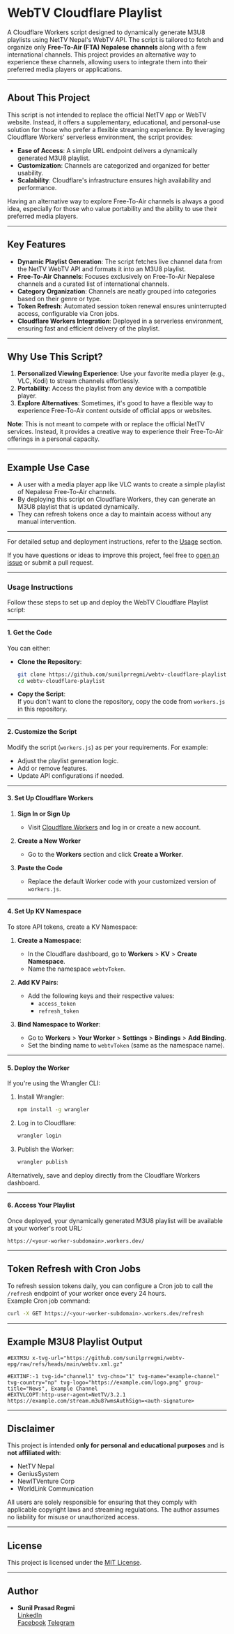 # WebTV Cloudflare Playlist

A Cloudflare Workers script designed to dynamically generate M3U8 playlists using NetTV Nepal's WebTV API. The script is tailored to fetch and organize only **Free-To-Air (FTA) Nepalese channels** along with a few international channels. This project provides an alternative way to experience these channels, allowing users to integrate them into their preferred media players or applications.

---

## About This Project

This script is not intended to replace the official NetTV app or WebTV website. Instead, it offers a supplementary, educational, and personal-use solution for those who prefer a flexible streaming experience. By leveraging Cloudflare Workers' serverless environment, the script provides:

- **Ease of Access**: A simple URL endpoint delivers a dynamically generated M3U8 playlist.
- **Customization**: Channels are categorized and organized for better usability.
- **Scalability**: Cloudflare's infrastructure ensures high availability and performance.

Having an alternative way to explore Free-To-Air channels is always a good idea, especially for those who value portability and the ability to use their preferred media players.

---

## Key Features

- **Dynamic Playlist Generation**: The script fetches live channel data from the NetTV WebTV API and formats it into an M3U8 playlist.
- **Free-To-Air Channels**: Focuses exclusively on Free-To-Air Nepalese channels and a curated list of international channels.
- **Category Organization**: Channels are neatly grouped into categories based on their genre or type.
- **Token Refresh**: Automated session token renewal ensures uninterrupted access, configurable via Cron jobs.
- **Cloudflare Workers Integration**: Deployed in a serverless environment, ensuring fast and efficient delivery of the playlist.

---

## Why Use This Script?

1. **Personalized Viewing Experience**: Use your favorite media player (e.g., VLC, Kodi) to stream channels effortlessly.
2. **Portability**: Access the playlist from any device with a compatible player.
3. **Explore Alternatives**: Sometimes, it's good to have a flexible way to experience Free-To-Air content outside of official apps or websites.

**Note**: This is not meant to compete with or replace the official NetTV services. Instead, it provides a creative way to experience their Free-To-Air offerings in a personal capacity.

---

## Example Use Case

- A user with a media player app like VLC wants to create a simple playlist of Nepalese Free-To-Air channels.
- By deploying this script on Cloudflare Workers, they can generate an M3U8 playlist that is updated dynamically.
- They can refresh tokens once a day to maintain access without any manual intervention.

---

For detailed setup and deployment instructions, refer to the [Usage](#usage-instructions) section.  

If you have questions or ideas to improve this project, feel free to [open an issue](https://github.com/sunilprregmi/webtv-cloudflare-playlist/issues) or submit a pull request.

---

### Usage Instructions  

Follow these steps to set up and deploy the WebTV Cloudflare Playlist script:  

---

#### 1. **Get the Code**  

You can either:  
- **Clone the Repository**:
  ```bash
  git clone https://github.com/sunilprregmi/webtv-cloudflare-playlist.git
  cd webtv-cloudflare-playlist
  ```
- **Copy the Script**:  
  If you don't want to clone the repository, copy the code from `workers.js` in this repository.

---

#### 2. **Customize the Script**  

Modify the script (`workers.js`) as per your requirements. For example:
- Adjust the playlist generation logic.
- Add or remove features.
- Update API configurations if needed.

---

#### 3. **Set Up Cloudflare Workers**  

1. **Sign In or Sign Up**  
   - Visit [Cloudflare Workers](https://workers.cloudflare.com/) and log in or create a new account.

2. **Create a New Worker**  
   - Go to the **Workers** section and click **Create a Worker**.

3. **Paste the Code**  
   - Replace the default Worker code with your customized version of `workers.js`.

---

#### 4. **Set Up KV Namespace**  

To store API tokens, create a KV Namespace:  

1. **Create a Namespace**:  
   - In the Cloudflare dashboard, go to **Workers** > **KV** > **Create Namespace**.  
   - Name the namespace `webtvToken`.  

2. **Add KV Pairs**:  
   - Add the following keys and their respective values:  
     - `access_token`
     - `refresh_token`  

3. **Bind Namespace to Worker**:  
   - Go to **Workers** > **Your Worker** > **Settings** > **Bindings** > **Add Binding**.  
   - Set the binding name to `webtvToken` (same as the namespace name).  

---

#### 5. **Deploy the Worker**  

If you're using the Wrangler CLI:  
1. Install Wrangler:  
   ```bash
   npm install -g wrangler
   ```
2. Log in to Cloudflare:  
   ```bash
   wrangler login
   ```
3. Publish the Worker:  
   ```bash
   wrangler publish
   ```  

Alternatively, save and deploy directly from the Cloudflare Workers dashboard.

---

#### 6. **Access Your Playlist**  

Once deployed, your dynamically generated M3U8 playlist will be available at your worker's root URL:  
```
https://<your-worker-subdomain>.workers.dev/
```
---

## Token Refresh with Cron Jobs

To refresh session tokens daily, you can configure a Cron job to call the `/refresh` endpoint of your worker once every 24 hours.  
Example Cron job command:
```bash
curl -X GET https://<your-worker-subdomain>.workers.dev/refresh
```

---

## Example M3U8 Playlist Output

```m3u
#EXTM3U x-tvg-url="https://github.com/sunilprregmi/webtv-epg/raw/refs/heads/main/webtv.xml.gz"

#EXTINF:-1 tvg-id="channel1" tvg-chno="1" tvg-name="example-channel" tvg-country="np" tvg-logo="https://example.com/logo.png" group-title="News", Example Channel
#EXTVLCOPT:http-user-agent=NetTV/3.2.1
https://example.com/stream.m3u8?wmsAuthSign=<auth-signature>
```

---

## Disclaimer

This project is intended **only for personal and educational purposes** and is **not affiliated with**:

- NetTV Nepal
- GeniusSystem
- NewITVenture Corp
- WorldLink Communication  

All users are solely responsible for ensuring that they comply with applicable copyright laws and streaming regulations. The author assumes no liability for misuse or unauthorized access.

---

## License

This project is licensed under the [MIT License](LICENSE).

---

## Author

- **Sunil Prasad Regmi**  
  [LinkedIn](https://www.linkedin.com/in/sunil-prasad-regmi/)  
  [Facebook](https://www.facebook.com/sunilprregmi/)
  [Telegram](https://www.t.me/guruusr/)
